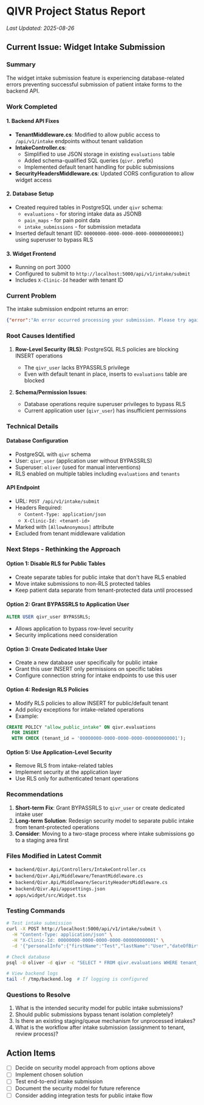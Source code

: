 # QIVR Project Status Report
*Last Updated: 2025-08-26*

## Current Issue: Widget Intake Submission

### Summary
The widget intake submission feature is experiencing database-related errors preventing successful submission of patient intake forms to the backend API.

### Work Completed

#### 1. Backend API Fixes
- **TenantMiddleware.cs**: Modified to allow public access to `/api/v1/intake` endpoints without tenant validation
- **IntakeController.cs**: 
  - Simplified to use JSON storage in existing `evaluations` table
  - Added schema-qualified SQL queries (`qivr.` prefix)
  - Implemented default tenant handling for public submissions
- **SecurityHeadersMiddleware.cs**: Updated CORS configuration to allow widget access

#### 2. Database Setup
- Created required tables in PostgreSQL under `qivr` schema:
  - `evaluations` - for storing intake data as JSONB
  - `pain_maps` - for pain point data
  - `intake_submissions` - for submission metadata
- Inserted default tenant (ID: `00000000-0000-0000-0000-000000000001`) using superuser to bypass RLS

#### 3. Widget Frontend
- Running on port 3000
- Configured to submit to `http://localhost:5000/api/v1/intake/submit`
- Includes `X-Clinic-Id` header with tenant ID

### Current Problem

The intake submission endpoint returns an error: 
```json
{"error":"An error occurred processing your submission. Please try again."}
```

### Root Causes Identified

1. **Row-Level Security (RLS)**: PostgreSQL RLS policies are blocking INSERT operations
   - The `qivr_user` lacks BYPASSRLS privilege
   - Even with default tenant in place, inserts to `evaluations` table are blocked
   
2. **Schema/Permission Issues**: 
   - Database operations require superuser privileges to bypass RLS
   - Current application user (`qivr_user`) has insufficient permissions

### Technical Details

#### Database Configuration
- PostgreSQL with `qivr` schema
- User: `qivr_user` (application user without BYPASSRLS)
- Superuser: `oliver` (used for manual interventions)
- RLS enabled on multiple tables including `evaluations` and `tenants`

#### API Endpoint
- URL: `POST /api/v1/intake/submit`
- Headers Required:
  - `Content-Type: application/json`
  - `X-Clinic-Id: <tenant-id>`
- Marked with `[AllowAnonymous]` attribute
- Excluded from tenant middleware validation

### Next Steps - Rethinking the Approach

#### Option 1: Disable RLS for Public Tables
- Create separate tables for public intake that don't have RLS enabled
- Move intake submissions to non-RLS protected tables
- Keep patient data separate from tenant-protected data until processed

#### Option 2: Grant BYPASSRLS to Application User
```sql
ALTER USER qivr_user BYPASSRLS;
```
- Allows application to bypass row-level security
- Security implications need consideration

#### Option 3: Create Dedicated Intake User
- Create a new database user specifically for public intake
- Grant this user INSERT only permissions on specific tables
- Configure connection string for intake endpoints to use this user

#### Option 4: Redesign RLS Policies
- Modify RLS policies to allow INSERT for public/default tenant
- Add policy exceptions for intake-related operations
- Example:
```sql
CREATE POLICY "allow_public_intake" ON qivr.evaluations
  FOR INSERT
  WITH CHECK (tenant_id = '00000000-0000-0000-0000-000000000001');
```

#### Option 5: Use Application-Level Security
- Remove RLS from intake-related tables
- Implement security at the application layer
- Use RLS only for authenticated tenant operations

### Recommendations

1. **Short-term Fix**: Grant BYPASSRLS to `qivr_user` or create dedicated intake user
2. **Long-term Solution**: Redesign security model to separate public intake from tenant-protected operations
3. **Consider**: Moving to a two-stage process where intake submissions go to a staging area first

### Files Modified in Latest Commit
- `backend/Qivr.Api/Controllers/IntakeController.cs`
- `backend/Qivr.Api/Middleware/TenantMiddleware.cs`
- `backend/Qivr.Api/Middleware/SecurityHeadersMiddleware.cs`
- `backend/Qivr.Api/appsettings.json`
- `apps/widget/src/Widget.tsx`

### Testing Commands

```bash
# Test intake submission
curl -X POST http://localhost:5000/api/v1/intake/submit \
  -H "Content-Type: application/json" \
  -H "X-Clinic-Id: 00000000-0000-0000-0000-000000000001" \
  -d '{"personalInfo":{"firstName":"Test","lastName":"User","dateOfBirth":"1990-01-01","gender":"male"},...}'

# Check database
psql -U oliver -d qivr -c "SELECT * FROM qivr.evaluations WHERE tenant_id = '00000000-0000-0000-0000-000000000001';"

# View backend logs
tail -f /tmp/backend.log  # If logging is configured
```

### Questions to Resolve

1. What is the intended security model for public intake submissions?
2. Should public submissions bypass tenant isolation completely?
3. Is there an existing staging/queue mechanism for unprocessed intakes?
4. What is the workflow after intake submission (assignment to tenant, review process)?

## Action Items

- [ ] Decide on security model approach from options above
- [ ] Implement chosen solution
- [ ] Test end-to-end intake submission
- [ ] Document the security model for future reference
- [ ] Consider adding integration tests for public intake flow
